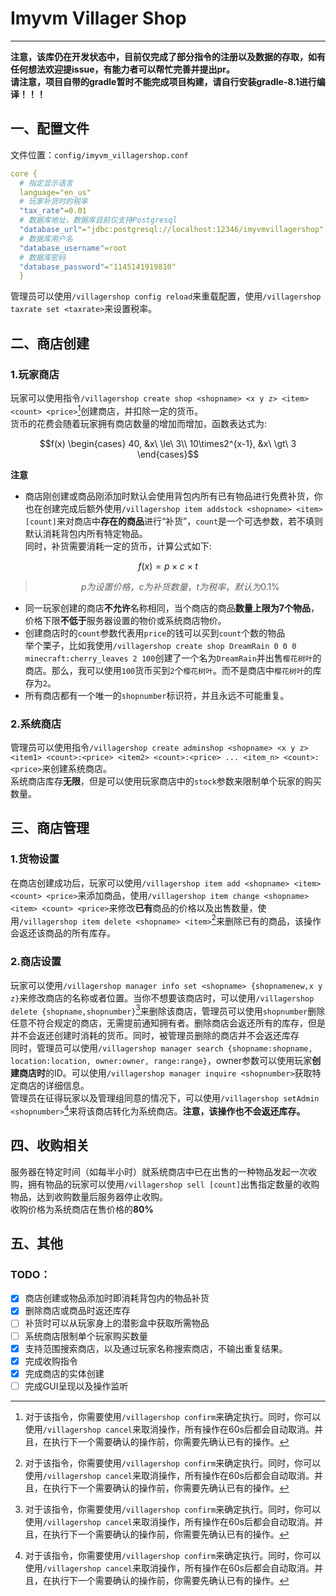 # Imyvm Villager Shop

***

**注意，该库仍在开发状态中，目前仅完成了部分指令的注册以及数据的存取，如有任何想法欢迎提issue，有能力者可以帮忙完善并提出pr。**  
**请注意，项目自带的gradle暂时不能完成项目构建，请自行安装gradle-8.1进行编译！！！**
## 一、配置文件
文件位置：`config/imyvm_villagershop.conf`

```yaml
core {
  # 指定显示语言
  language="en_us"
  # 玩家补货时的税率
  "tax_rate"=0.01
  # 数据库地址，数据库目前仅支持Postgresql
  "database_url"="jdbc:postgresql://localhost:12346/imyvmvillagershop"
  # 数据库用户名
  "database_username"=root
  # 数据库密码
  "database_password"="1145141919810"
  }
```

管理员可以使用`/villagershop config reload`来重载配置，使用`/villagershop taxrate set <taxrate>`来设置税率。

## 二、商店创建

### 1.玩家商店

玩家可以使用指令`/villagershop create shop <shopname> <x y z> <item> <count> <price>`[^1]创建商店，并扣除一定的货币。  
货币的花费会随着玩家拥有商店数量的增加而增加，函数表达式为:

```math
f(x)
\begin{cases}
40, &x\ \le\ 3\\
10\times2^{x-1}, &x\ \gt\ 3
\end{cases}
```

**注意**

- 商店刚创建或商品刚添加时默认会使用背包内所有已有物品进行免费补货，你也在创建完成后额外使用`/villagershop item addstock <shopname> <item> [count]`来对商店中**存在的商品**进行“补货”，`count`是一个可选参数，若不填则默认消耗背包内所有特定物品。  
同时，补货需要消耗一定的货币，计算公式如下:

```math
f(x) = p \times c \times t
```

> ```math
> p为设置价格，c为补货数量，t为税率，默认为0.1\%
> ```

- 同一玩家创建的商店**不允许**名称相同，当个商店的商品**数量上限为7个物品**，价格下限**不低于**服务器设置的物价或系统商店物价。
- 创建商店时的`count`参数代表用`price`的钱可以买到`count`个数的物品  
举个栗子，比如我使用`/villagershop create shop DreamRain 0 0 0 minecraft:cherry_leaves 2 100`创建了一个名为`DreamRain`并出售`樱花树叶`的商店。那么，我可以使用`100`货币买到`2`个`樱花树叶`。而不是商店中`樱花树叶`的库存为`2`。
- 所有商店都有一个唯一的`shopnumber`标识符，并且永远不可能重复。

### 2.系统商店

管理员可以使用指令`/villagershop create adminshop <shopname> <x y z> <item1> <count>:<price> <item2> <count>:<price> ... <item_n> <count>:<price>`来创建系统商店。  
系统商店库存**无限**，但是可以使用玩家商店中的`stock`参数来限制单个玩家的购买数量。  

## 三、商店管理

### 1.货物设置

在商店创建成功后，玩家可以使用`/villagershop item add <shopname> <item> <count> <price>`来添加商品，使用`/villagershop item change <shopname> <item> <count> <price>`来修改**已有**商品的价格以及出售数量，使用`/villagershop item delete <shopname> <item>`[^1]来删除已有的商品，该操作会返还该商品的所有库存。  

### 2.商店设置

玩家可以使用`/villagershop manager info set <shopname> {shopnamenew,x y z}`来修改商店的名称或者位置。当你不想要该商店时，可以使用`/villagershop delete {shopname,shopnumber}`[^1]来删除该商店，管理员可以使用`shopnumber`删除任意不符合规定的商店，无需提前通知拥有者。删除商店会返还所有的库存，但是并不会返还创建时消耗的货币。同时，被管理员删除的商店并不会返还库存  
同时，管理员可以使用`/villagershop manager search {shopname:shopname, location:location, owner:owner, range:range}`，owner参数可以使用玩家**创建商店时**的ID。可以使用`/villagershop manager inquire <shopnumber>`获取特定商店的详细信息。    
管理员在征得玩家以及管理组同意的情况下，可以使用`/villagershop setAdmin <shopnumber>`[^1]来将该商店转化为系统商店。**注意，该操作也不会返还库存。**  

## 四、收购相关

服务器在特定时间（如每半小时）就系统商店中已在出售的一种物品发起一次收购，拥有物品的玩家可以使用`/villagershop sell [count]`出售指定数量的收购物品，达到收购数量后服务器停止收购。  
收购价格为系统商店在售价格的**80%**  

## 五、其他

### TODO：  
 - [x] 商店创建或物品添加时即消耗背包内的物品补货  
 - [x] 删除商店或商品时返还库存  
 - [ ] 补货时可以从玩家身上的潜影盒中获取所需物品  
 - [ ] 系统商店限制单个玩家购买数量  
 - [x] 支持范围搜索商店，以及通过玩家名称搜索商店，不输出重复结果。  
 - [x] 完成收购指令  
 - [x] 完成商店的实体创建  
 - [ ] 完成GUI呈现以及操作监听  

[^1]: 对于该指令，你需要使用`/villagershop confirm`来确定执行。同时，你可以使用`/villagershop cancel`来取消操作，所有操作在60s后都会自动取消。并且，在执行下一个需要确认的操作前，你需要先确认已有的操作。
